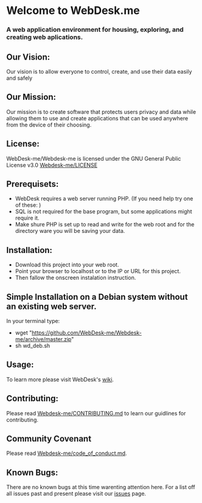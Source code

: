 # Welcome to WebDesk.me
### A web application environment for housing, exploring, and creating web aplications.

## Our Vision:
Our vision is to allow everyone to control, create, and use their data easily and safely

## Our Mission:
Our mission is to create software that protects users privacy and data while allowing them to use and create applications that can be used anywhere from the device of their choosing.

## License:
WebDesk-me/Webdesk-me is licensed under the GNU General Public License v3.0
[Webdesk-me/LICENSE](https://github.com/WebDesk-me/Webdesk-me/blob/master/LICENSE)

## Prerequisets:
* WebDesk requires a web server running PHP. (If you need help try one of these: )
* SQL is not required for the base program, but some applications might require it.
* Make shure PHP is set up to read and write for the web root and for the directory ware you will be saving your data.

## Installation:
* Download this project into your web root. 
* Point your browser to localhost or to the IP or URL for this project.
* Then fallow the onscreen instalation instruction.

## Simple Installation on a Debian system without an existing web server.
In your terminal type:
  * wget "https://github.com/WebDesk-me/Webdesk-me/archive/master.zip"
  * sh wd_deb.sh

## Usage:
To learn more please visit WebDesk's [wiki](https://github.com/WebDesk-me/Webdesk-me/wiki).

## Contributing:
Please read  [Webdesk-me/CONTRIBUTING.md]( https://github.com/WebDesk-me/Webdesk-me/blob/master/CONTRIBUTING.md )  to learn our guidlines for contributing.

## Community Covenant
Please read  [Webdesk-me/code_of_conduct.md]( https://github.com/WebDesk-me/Webdesk-me/blob/master/code_of_conduct.md ).

## Known Bugs:
There are no known bugs at this time warenting attention here. For a list off all issues past and present please visit our [issues](https://github.com/WebDesk-me/Webdesk-me/issues) page.
